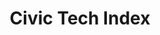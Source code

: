 ---
# 'identification' is the 9 digit ID for your repo in the GitHub API.
# identification: ''
title: Civic Tech Index
description: Our goal of the project is to create a comprehensive, searchable index of all civic tech open source software projects around the world. We have created the framework. Now our next step is to create a website and other marketing tools that will demonstrate the power of the index and will provide instructions for how to tag and share your github repository in 2 min or less.
image: /assets/images/projects/civic-tech-index.png
alt: civic tech index logo layered on top of the world map. Paired with a globe icon and a magnifying glass.

# hero image should be 1500px wide x 700px high
image-hero: /assets/images/projects/civic-tech-index-hero.png
alt-hero: outline of the world map with connectivity dots linking major cities on each continent
leadership:
  - name: Marissa Wilson
    role: Product Manager
    links:
      slack: 'https://app.slack.com/team/UUG26TUTB'
      github: 'https://github.com/mw376707'
    picture: https://avatars.githubusercontent.com/mw376707
  - name: Chali Prasertsri
    role: UX Lead
    links:
      slack: 'https://app.slack.com/team/USLBE6X4M'
      github: 'https://github.com/chalimar'
    picture: https://avatars.githubusercontent.com/chalimar
  - name: Bonnie Wolf
    role: Portfolio Owner
    links:
      slack: 'https://app.slack.com/team/UE1UG1YFP'
      github: 'https://github.com/ExperimentsInHonesty'
    picture: https://avatars.githubusercontent.com/ExperimentsInHonesty
  - name: Bo Yang
    role: Data Analyst
    links:
      slack: 'https://app.slack.com/team/UTW4ZPXDK'
      github: 'https://github.com/ddkbky'
    picture: https://avatars.githubusercontent.com/ddkbky
  - name: Gwendolyn Snapp
    role: Illustrator/Visual Designer
    links:
      slack: 'https://app.slack.com/team/UTL09G68Z'
      github: 'https://github.com/Gsnapp'
    picture: https://avatars.githubusercontent.com/GSnapp
links: 
  - name: Github
    url: 'https://github.com/civictechindex/website'
  - name: Slack
    url: 'https://hackforla.slack.com/archives/CTYAKM0CW'
  - name: Wiki
    url: 'https://github.com/civictechindex/website/wiki'
#   - name: Site
#     url: 'https://www.example.com'
  # unused links can be commented out
  # - name: Showcase deck
  #   url: ''
  #   alt: ''
looking:
  - Fullstack Developer with Node/React knowledge
  - Experienced Data Scientist
  - UX specialist for testing and conducting interviews with stakeholders
location: DTLA
partner: Code for America, Yale OpenLab and many more.
status: Active
# tools: figma, photoshop, sketch, phone calls.
# If the card should not be included on the site, add the following line (uncommented):
# hide: true
---